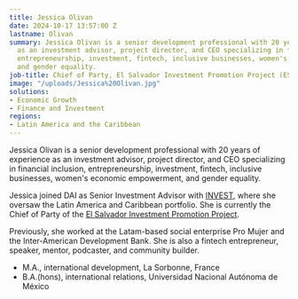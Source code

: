 ```yaml
---
title: Jessica Olivan
date: 2024-10-17 13:57:00 Z
lastname: Olivan
summary: Jessica Olivan is a senior development professional with 20 years of experience
  as an investment advisor, project director, and CEO specializing in financial inclusion,
  entrepreneurship, investment, fintech, inclusive businesses, women's economic empowerment,
  and gender equality.
job-title: Chief of Party, El Salvador Investment Promotion Project (ESIPP)
image: "/uploads/Jessica%20Olivan.jpg"
solutions:
- Economic Growth
- Finance and Investment
regions:
- Latin America and the Caribbean
---
```


Jessica Olivan is a senior development professional with 20 years of experience as an investment advisor, project director, and CEO specializing in financial inclusion, entrepreneurship, investment, fintech, inclusive businesses, women's economic empowerment, and gender equality.

Jessica joined DAI as Senior Investment Advisor with [INVEST](https://www.dai.com/our-work/projects/worldwide-the-invest-project), where she oversaw the Latin America and Caribbean portfolio. She is currently the Chief of Party of the [El Salvador Investment Promotion Project](https://www.dai.com/our-work/projects/el-salvador-investment-promotion-project-esipp).

Previously, she worked at the Latam-based social enterprise Pro Mujer and the Inter-American Development Bank. She is also a fintech entrepreneur, speaker, mentor, podcaster, and community builder.

* M.A., international development, La Sorbonne, France
* B.A.(hons), international relations, Universidad Nacional Autónoma de México